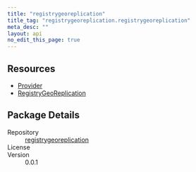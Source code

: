```yaml
---
title: "registrygeoreplication"
title_tag: "registrygeoreplication.registrygeoreplication"
meta_desc: ""
layout: api
no_edit_this_page: true
---
```


<!-- WARNING: this file was generated by test. -->
<!-- Do not edit by hand unless you're certain you know what you are doing! -->



<h2 id="resources">Resources</h2>
<ul class="api">
    <li><a href="provider/" title="Provider"><span class="api-symbol api-symbol--resource"></span>Provider</a></li>
    <li><a href="registrygeoreplication/" title="RegistryGeoReplication"><span class="api-symbol api-symbol--resource"></span>RegistryGeoReplication</a></li>
</ul>

<h2 id="package-details">Package Details</h2>
<dl class="package-details">
	<dt>Repository</dt>
	<dd><a href="">registrygeoreplication </a></dd>
	<dt>License</dt>
	<dd></dd>
	<dt>Version</dt>
	<dd>0.0.1</dd>
</dl>

